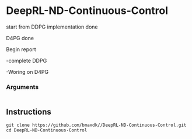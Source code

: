 # DeepRL-ND-Continuous-Control

start from DDPG implementation done

D4PG done

Begin report

-complete DDPG

-Woring on D4PG

### Arguments
```

```

## Instructions

```
git clone https://github.com/bmaxdk//DeepRL-ND-Continuous-Control.git
cd DeepRL-ND-Continuous-Control
```
<!-- Use jupyter notebook to open [`REINFORCE.ipynb`](https://github.com/bmaxdk/OpenAI-Gym-CartPole-v1-REINFORCE/blob/main/REINFORCE.ipynb). -->
